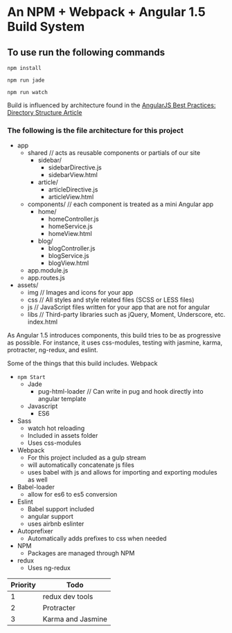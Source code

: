 # An NPM + Webpack + Angular 1.5 Build System

## To use run the following commands ##

``npm install``

``npm run jade``

``npm run watch``

Build is influenced by architecture found in the [AngularJS Best Practices: Directory Structure Article](https://scotch.io/tutorials/angularjs-best-practices-directory-structure)

### The following is the file architecture for this project ###
- app
  - shared   // acts as reusable components or partials of our site
    - sidebar/
      - sidebarDirective.js
      - sidebarView.html
    - article/
      - articleDirective.js
      - articleView.html
  - components/   // each component is treated as a mini Angular app
    - home/
      - homeController.js
      - homeService.js
      - homeView.html
    - blog/
      - blogController.js
      - blogService.js
      - blogView.html
  - app.module.js
  - app.routes.js
- assets/
  - img         // Images and icons for your app
  - css      // All styles and style related files (SCSS or LESS files)
  - js       // JavaScript files written for your app that are not for angular
  - libs     // Third-party libraries such as jQuery, Moment, Underscore, etc.
index.html

As Angular 1.5 introduces components, this build tries to be as progressive as possible. For instance, it uses css-modules, testing with jasmine, karma, protracter, ng-redux, and eslint.

 Some of the things that this build includes. Webpack

* `npm Start`
  * Jade
    * pug-html-loader // Can write in pug and hook directly into angular template
  * Javascript
    * ES6
* Sass
  * watch hot reloading
  * Included in assets folder
  * Uses css-modules
* Webpack
  * For this project included as a gulp stream
  * will automatically concatenate js files
  * uses babel with js and allows for importing and exporting modules as well
* Babel-loader
  * allow for es6 to es5 conversion
* Eslint
    * Babel support included
    * angular support
    * uses airbnb eslinter
* Autoprefixer
  * Automatically adds prefixes to css when needed
* NPM
  * Packages are managed through NPM
* redux
  * Uses ng-redux 



| Priority  | Todo                                                                 |
|-----------|----------------------------------------------------------------------|
| 1         | redux dev tools                                                      |
| 2         | Protracter                                                           |
| 3         | Karma and Jasmine                                                    |
